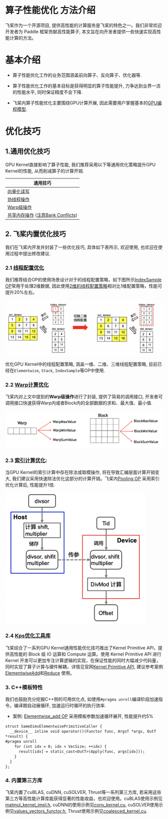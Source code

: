 # 算子性能优化 方法介绍

飞桨作为一个开源项目, 提供高性能的计算服务是飞桨的特色之一。我们非常欢迎开发者为 Paddle 框架贡献高性能算子, 本文旨在向开发者提供一些快速实现高性能计算的方法。

# 基本介绍

- 算子性能优化工作的业务范围涵盖前向算子、反向算子、优化器等.

- 算子性能优化工作的基本目标是获得明显的算子性能提升, 力争达到业界一流的性能水平, 同时保证精度不会下降.

- 飞桨内算子性能优化主要围绕GPU计算开展, 因此需要用户掌握基本的[GPU编程模型](https://developer.nvidia.com/zh-cn/blog/cuda-model-intro-cn/).


# 优化技巧

## 1.通用优化技巧

GPU Kernel直接影响了算子性能, 我们推荐采用以下等通用优化策略提升GPU Kernel的性能, 从而削减算子的计算开销.

| 通用技巧 |
| -- |
| [向量化读写](https://developer.nvidia.com/blog/cuda-pro-tip-increase-performance-with-vectorized-memory-access>)|
| [协线程操作](https://developer.nvidia.com/blog/cooperative-groups/>) |
| [Warp级操作](https://developer.nvidia.com/blog/using-cuda-warp-level-primitives>) |
| [共享内存操作](<https://developer.nvidia.com/blog/efficient-matrix-transpose-cuda-cc/>) ([注意Bank Conflicts](https://developer.nvidia.com/blog/using-shared-memory-cuda-cc/)) |


## 2. 飞桨内置优化技巧

我们在飞桨内开发并封装了一些优化技巧, 具体如下表所示, 欢迎使用, 也欢迎在使用过程中提出修改建议.

### 2.1 [线程配置优化](https://github.com/PaddlePaddle/Paddle/blob/develop/paddle/phi/backends/gpu/gpu_launch_config.h)

我们推荐结合OP的使用场景设计对于的线程配置策略，如下图所示[IndexSample OP](https://www.paddlepaddle.org.cn/documentation/docs/zh/api/paddle/index_sample_cn.html#index-sample)常用于处理2维数据, 因此使用[2维的线程配置策略](https://github.com/PaddlePaddle/Paddle/blob/30838aa698d6f3f3b0860b052f6a50ef53ac6784/paddle/phi/kernels/gpu/index_sample_kernel.cu#L82-L91)相对比1维配置策略，性能可提升20%左右。

<img src="../images/index_sample.png" alt="index_sample" style="zoom:80%"/>

优化GPU Kernel中的线程配置策略, 涵盖一维、二维、三维线程配置策略, 目前已经在`Elementwise`, `Stack`, `IndexSample`等OP中使用.

### 2.2 [Warp计算优化](https://github.com/PaddlePaddle/Paddle/blob/develop/paddle/phi/kernels/funcs/math_cuda_utils.h)

飞桨内对上文中提到的**Warp级操作**进行了封装, 提供了简易的调用接口, 开发者可调用接口快速获得Warp内或者Block内的全部数据的求和、最大值、最小值.

<img src="../images/cuda_math_utils.png" alt="warp_shuffle" style="zoom:80%"/>

### 2.3 [索引计算优化](https://github.com/PaddlePaddle/Paddle/blob/develop/paddle/fluid/platform/fast_divmod.h):

当GPU Kernel的索引计算中存在除法或取模操作, 将在导致汇编层面计算开销变大, 我们建议采用快速除法优化这部分的计算开销。飞桨内[Pooling OP](https://github.com/PaddlePaddle/Paddle/blob/890c73158f663b327be7664ed6c4d08fb2c236a9/paddle/phi/kernels/funcs/pooling.cu#L41-L101) 采用索引优化计算后, 性能提升1倍.

<img src="../images/fast_divmod.png" alt="fast_divmod" style="zoom:50%"/>

### 2.4 [Kps优化工具库](https://www.paddlepaddle.org.cn/documentation/docs/zh/develop/dev_guides/kernel_primitive_api/index_cn.html)

飞桨综合了一系列GPU Kernel通用性能优化技巧推出了Kernel Primitive API，提供高性能的 Block 级 IO 运算和 Compute 运算。使用 Kernel Primitive API 进行 Kernel 开发可以更加专注计算逻辑的实现，在保证性能的同时大幅减少代码量，同时实现了算子计算与硬件解耦，详情见官网[Kernel Primitive API](https://www.paddlepaddle.org.cn/documentation/docs/zh/dev_guides/kernel_primitive_api/index_cn.html), 建议参考案例[ElementwiseAdd](https://www.paddlepaddle.org.cn/documentation/docs/zh/develop/dev_guides/kernel_primitive_api/add_example_cn.html)和[Reduce](https://www.paddlepaddle.org.cn/documentation/docs/zh/develop/dev_guides/kernel_primitive_api/reduce_example_cn.html) 使用。


### 3. C++模板特性

我们也鼓励充分挖掘C++侧的可用优化点, 如使用`#pragma unroll`编译阶段加速指令，编译期自动展循环, 加速运行时循环的执行效率.

- 案例: [Elementwise_add OP](https://github.com/PaddlePaddle/Paddle/blob/30838aa698d6f3f3b0860b052f6a50ef53ac6784/paddle/phi/kernels/funcs/elementwise_base.h#L658-L661) 采用模板参数加速循环展开, 性能提升约5%

```
struct SameDimsElementwisePrimitiveCaller {
  __device__ inline void operator()(Functor func, ArgsT *args, OutT *result) {
#pragma unroll
    for (int idx = 0; idx < VecSize; ++idx) {
      result[idx] = static_cast<OutT>(Apply(func, args[idx]));
    }
  }
};
```

### 4. 内置第三方库

飞桨内置了cuBLAS, cuDNN, cuSOLVER, Thrust等一系列第三方库, 若采用这些第三方等高性能计算库能获得显著的性能收益，也欢迎使用。cuBLAS使用示例见[matmul_kernel_impl.h](https://github.com/PaddlePaddle/Paddle/blob/develop/paddle/phi/kernels/impl/matmul_kernel_impl.h), cuDNN的使用示例见[conv_kernel.cu](https://github.com/PaddlePaddle/Paddle/blob/30838aa698d6f3f3b0860b052f6a50ef53ac6784/paddle/phi/kernels/gpudnn/conv_kernel.cu#L366-L379), cuSOLVER使用示例见[values_vectors_functor.h](https://github.com/PaddlePaddle/Paddle/blob/30838aa698d6f3f3b0860b052f6a50ef53ac6784/paddle/phi/kernels/funcs/values_vectors_functor.h#L219-L260), Thrust使用示例见[coalesced_kernel.cu](https://github.com/PaddlePaddle/Paddle/blob/30838aa698d6f3f3b0860b052f6a50ef53ac6784/paddle/phi/kernels/sparse/gpu/coalesced_kernel.cu#L93-L106).
